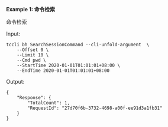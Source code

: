 **Example 1: 命令检索**

命令检索

Input: 

```
tccli bh SearchSessionCommand --cli-unfold-argument  \
    --Offset 0 \
    --Limit 10 \
    --Cmd pwd \
    --StartTime 2020-01-01T01:01:01+08:00 \
    --EndTime 2020-01-01T01:01:01+08:00
```

Output: 
```
{
    "Response": {
        "TotalCount": 1,
        "RequestId": "27d70f6b-3732-4698-a00f-ee91d3a1fb31"
    }
}
```


